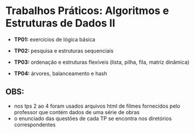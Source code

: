 # Trabalhos Práticos: Algoritmos e Estruturas de Dados II

- **TP01:** exercícios de lógica básica

- **TP02:** pesquisa e estruturas sequenciais

- **TP03:** ordenação e estruturas flexíveis (lista, pilha, fila, matriz dinâmica)

- **TP04:** árvores, balanceamento e hash

## OBS:

- nos tps 2 ao 4 foram usados arquivos html de filmes fornecidos pelo professor que contém dados de uma série de obras
- o enunciado das questões de cada TP se encontra nos diretórios correspondentes


